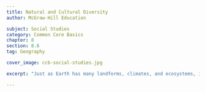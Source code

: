 ```yaml
---
title: Natural and Cultural Diversity
author: McGraw-Hill Education

subject: Social Studies
category: Common Core Basics
chapter: 8
section: 8.6
tag: Geography

cover_image: ccb-social-studies.jpg

excerpt: "Just as Earth has many landforms, climates, and ecosystems, it is also home to a wide variety of human cultures. Within a culture, the people share certain traits, such as language, values, and behaviors."

---
```

